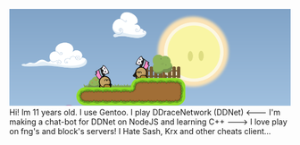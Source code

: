 ![ddnet](https://github.com/XwEworD/XwEworD/blob/main/ddnet.png)
Hi! Im 11 years old.
I use Gentoo.
I play DDraceNetwork (DDNet)
<---
I'm making a chat-bot for DDNet on NodeJS and learning C++
--->
I love play on fng's and block's servers!
I Hate Sash, Krx and other cheats client...
